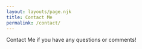 ```yaml
---
layout: layouts/page.njk
title: Contact Me
permalink: /contact/
---
```

Contact Me if you have any questions or comments!